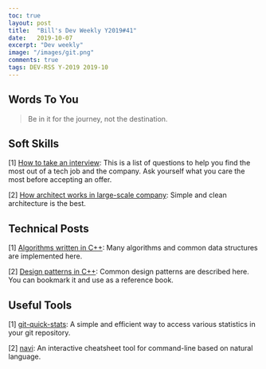 ```yaml
---
toc: true
layout: post
title:  "Bill's Dev Weekly Y2019#41"
date:   2019-10-07
excerpt: "Dev weekly"
image: "/images/git.png"
comments: true
tags: DEV-RSS Y-2019 2019-10
---
```


## Words To You

> Be in it for the journey, not the destination.

## Soft Skills

[1] [How to take an interview](https://github.com/viraptor/reverse-interview): This is a list of questions to help you find the most out of a tech job and the company. Ask yourself what you care the most before accepting an offer.

[2] [How architect works in large-scale company](https://blog.pragmaticengineer.com/software-architecture-is-overrated/): Simple and clean architecture is the best.


## Technical Posts

[1] [Algorithms written in C++](https://github.com/TheAlgorithms/C-Plus-Plus): Many algorithms and common data structures are implemented here.

[2] [Design patterns in C++](https://cpppatterns.com/): Common design patterns are described here. You can bookmark it and use as a reference book.

## Useful Tools

[1] [git-quick-stats](https://github.com/arzzen/git-quick-stats/): A simple and efficient way to access various statistics in your git repository.

[2] [navi](https://github.com/denisidoro/navi): An interactive cheatsheet tool for command-line based on natural language.



